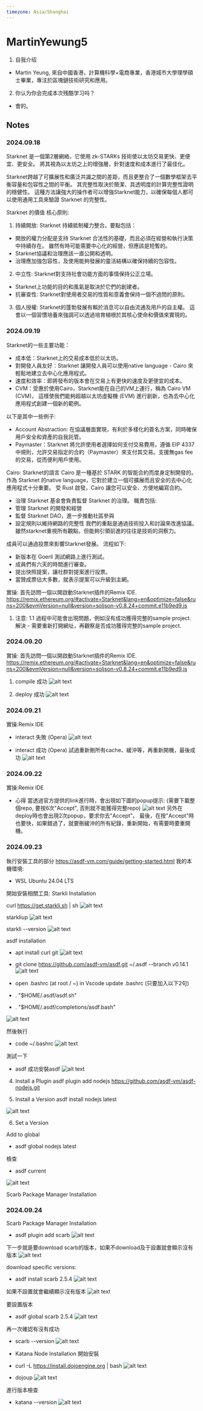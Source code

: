 ```yaml
---
timezone: Asia/Shanghai
---
```


# MartinYewung5
1. 自我介绍
* Martin Yeung, 來自中國香港，計算機科學+電商專業，香港城市大學理學碩士畢業，專注於區塊鏈技術研究和應用。
2. 你认为你会完成本次残酷学习吗？
* 會的。

## Notes

<!-- Content_START -->

### 2024.09.18

Starknet 是一個第2層網絡，它使用 zk-STARKs 技術使以太坊交易更快、更便宜、更安全。
將其視為以太坊之上的增強層，針對速度和成本進行了最佳化。

Starknet跨越了可擴展性和廣泛共識之間的差距，而且更整合了一個數學框架去平衡容量和包容性之間的平衡。
其完整性取決於簡潔、具透明度的計算完整性證明的穩健性。
這種方法讓強大的操作者可以增強Starknet能力，以確保每個人都可以使用通用工具來驗證 Starknet 的完整性。

Starknet 的價值
核心原則:
1. 持續開放:
Starknet 持續抵制權力整合。要點包括：
* 開放的權力分配是支持 Starknet 合法性的基礎，而且必須在經營和執行決策中持續存在。
雖然有時可能需要中心化的經營，但應該是短暫的。
* Starknet協議和治理應該一直公開和透明。
* 治理應加強包容性，及使用能夠發展的靈活結構以確保持續的包容性。

2. 中立性:
Starknet對支持社會功能方面的事情保持公正立場。
* Starknet上功能的目的和風氣是取決於它們的創建者。
* 抗審查性: Starknet對使用者交易的性質和意義會保持一個不過問的原則。

3. 個人授權:
S​​tarknet的蓬勃發展有賴於消息可以自由流通及用戶的自主權。
這會以一個習慣培養來強調可以透過培育植根於其核心使命和價值來實現的。

### 2024.09.19

Starknet的一些主要功能：
* 成本低：Starknet上的交易成本低於以太坊。
* 對開發人員友好：Starknet 讓開發人員可以使用native language - Cairo 來輕鬆地建立去中心化應用程式。
* 速度和效率：即將發布的版本會在交易上有更快的速度及更便宜的成本。
* CVM：受惠於使用Cairo，Starknet能在自己的VM上運行，稱為 Cairo VM (CVM)，
這樣使我們能夠超越以太坊虛擬機 (EVM) 進行創新，也為去中心化應用程式創建一個新的範例。

以下是其中一些例子:
* Account Abstraction: 在協議層面實現，有利於多樣化的簽名方案，同時確保用戶安全和資產的自我託管。
* Paymaster：Starknet 將允許使用者選擇如何支付交易費用，遵循 EIP 4337 中規則，允許交易指定的合約（Paymaster）來支付其交易。支援無gas fee的交易，從而便利用戶使用。

Cairo: Starknet的語言
Cairo 是一種基於 STARK 的智能合約而度身定制開發的。
作為 Starknet 的native language，它對於建立一個可擴展而且安全的去中心化應用程式十分重要。
受 Rust 啟發，Cairo 讓您可以安全、方便地編寫合約。

* 治理
Starknet 基金會負責監督 Starknet 的治理。
職責包括:
* 管理 Starknet 的開發和經營
* 監督 Starknet DAO，進一步推動社區參與
* 設定規則以維持網路的完整性
我們的重點是通過技術投入和討論來改進協議。
雖然starknet重視所有觀點，但能夠引領前進的往往是技術的洞察力。

成員可以通過投票來影響Starknet發展。
流程如下:
* 新版本在 Goerli 測試網路上進行測試。
* 成員們有六天的時間進行審查。
* 提出快照提案，讓社群對提案進行投票。
* 當贊成票佔大多數，就表示提案可以升級到主網。

實操:
首先訪問一個以開啟動Starknet插件的Remix IDE.
https://remix.ethereum.org/#activate=Starknet&lang=en&optimize=false&runs=200&evmVersion=null&version=soljson-v0.8.24+commit.e11b9ed9.js

1. 注意:
1.1 過程中可能會出現問題，例如沒有成功獲得完整的sample project.
解決 - 需要重新打開網址，再觀察是否成功獲得完整的sample project.

### 2024.09.20
實操:
首先訪問一個以開啟動Starknet插件的Remix IDE.
https://remix.ethereum.org/#activate=Starknet&lang=en&optimize=false&runs=200&evmVersion=null&version=soljson-v0.8.24+commit.e11b9ed9.js

1. compile 成功
![alt text](https://github.com/MartinYeung5/starknet/blob/main//MartinYeung5/20240919_1.png?raw=true)

2. deploy 成功
![alt text](https://github.com/MartinYeung5/starknet/blob/main//MartinYeung5/20240919_2.png?raw=true)

### 2024.09.21
實操:Remix IDE

* interact 失敗 (Opera)
![alt text](https://github.com/MartinYeung5/starknet/blob/main//MartinYeung5/20240921_interact_error_opera.png?raw=true)

* interact 成功 (Opera)
試過重新刪所有cache、緩沖等，再重新開機，最後成功
![alt text](https://github.com/MartinYeung5/starknet/blob/main//MartinYeung5/20240921_interact_done.png?raw=true)

### 2024.09.22
實操:Remix IDE
* 心得
當透過官方提供的link進行時，會出現如下圖的popup提示: (需要下載整個repo, 要按6次"Accept", 否則就不能獲得完整repo)
![alt text](https://github.com/MartinYeung5/starknet/blob/main//MartinYeung5/20240922_remix_start_1.png?raw=true)
另外在deploy時也會出現2次popup，要求你去"Accept"。
最後，在按"Accept"時也要快，如果錯過了，就要刪緩沖的所有紀錄，重新開始，有需要時要重開機。

### 2024.09.23
執行安裝工具的部分
https://asdf-vm.com/guide/getting-started.html
我的本機環境:
* WSL Ubuntu 24.04 LTS

開始安裝相關工具:
Starkli Installation

curl https://get.starkli.sh | sh
![alt text](https://github.com/MartinYeung5/starknet/blob/main/MartinYeung5/20240923_1.png?raw=true)

starkliup
![alt text](https://github.com/MartinYeung5/starknet/blob/main/MartinYeung5/20240923_2.png?raw=true)

starkli --version
![alt text](https://github.com/MartinYeung5/starknet/blob/main/MartinYeung5/20240923_3.png?raw=true)

asdf installation
* apt install curl git
![alt text](https://github.com/MartinYeung5/starknet/blob/main/MartinYeung5/20240923_4.png?raw=true)

* git clone https://github.com/asdf-vm/asdf.git ~/.asdf --branch v0.14.1
![alt text](https://github.com/MartinYeung5/starknet/blob/main/MartinYeung5/20240923_5.png?raw=true)

* open .bashrc (at root / ~) in Vscode
update .bashrc (只要加入以下2句)
* . "$HOME/.asdf/asdf.sh"
* . "$HOME/.asdf/completions/asdf.bash"

![alt text](https://github.com/MartinYeung5/starknet/blob/main/MartinYeung5/20240923_6.png?raw=true)

然後執行
* code ~/.bashrc
![alt text](https://github.com/MartinYeung5/starknet/blob/main/MartinYeung5/20240923_7.png?raw=true)


測試一下
* asdf
成功安裝asdf
![alt text](https://github.com/MartinYeung5/starknet/blob/main/MartinYeung5/20240923_8.png?raw=true)

4. Install a Plugin
asdf plugin add nodejs https://github.com/asdf-vm/asdf-nodejs.git

5. Install a Version
asdf install nodejs latest

![alt text](https://github.com/MartinYeung5/starknet/blob/main/MartinYeung5/20240923_9.png?raw=true)

6. Set a Version

Add to global
* asdf global nodejs latest

檢查
* asdf current

![alt text](https://github.com/MartinYeung5/starknet/blob/main/MartinYeung5/20240923_10.png?raw=true)

Scarb Package Manager Installation

### 2024.09.24
Scarb Package Manager Installation
* asdf plugin add scarb
![alt text](https://github.com/MartinYeung5/starknet/blob/main/MartinYeung5/20240924_1.png?raw=true)

下一步就是要download scarb的版本，如果不download及于設置就會顯示沒有版本
![alt text](https://github.com/MartinYeung5/starknet/blob/main/MartinYeung5/20240924_2.png?raw=true)

download specific versions:
* asdf install scarb 2.5.4
![alt text](https://github.com/MartinYeung5/starknet/blob/main/MartinYeung5/20240924_3.png?raw=true)

如果不設置就會繼續顯示沒有版本
![alt text](https://github.com/MartinYeung5/starknet/blob/main/MartinYeung5/20240924_4.png?raw=true)

要設置版本
* asdf global scarb 2.5.4
![alt text](https://github.com/MartinYeung5/starknet/blob/main/MartinYeung5/20240924_5.png?raw=true)

再一次確認有沒有成功
* scarb --version
![alt text](https://github.com/MartinYeung5/starknet/blob/main/MartinYeung5/20240924_6.png?raw=true)

* Katana Node Installation
開始安裝
* curl -L https://install.dojoengine.org | bash
![alt text](https://github.com/MartinYeung5/starknet/blob/main/MartinYeung5/20240924_7.png?raw=true)

* dojoup
![alt text](https://github.com/MartinYeung5/starknet/blob/main/MartinYeung5/20240924_8.png?raw=true)

進行版本檢查
* katana --version
![alt text](https://github.com/MartinYeung5/starknet/blob/main/MartinYeung5/20240924_9.png?raw=true)


<!-- Content_END -->
